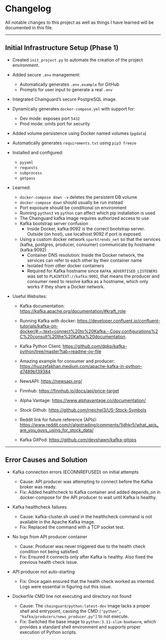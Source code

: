 # Changelog

All notable changes to this project as well as things I have learned will be documented in this file.

---

## Initial Infrastructure Setup (Phase 1)

- Created `init_project.py` to automate the creation of the project environment.
- Added secure `.env` management:
  - Automatically generates `.env.example` for GitHub
  - Prompts for user input to generate a real `.env`
- Integrated Chainguard’s secure PostgreSQL image.
- Dynamically generates `docker-compose.yml` with support for:
  - Dev mode: exposes port `5432`
  - Prod mode: omits port for security
- Added volume persistence using Docker named volumes (`pgdata`)
- Automatically generates `requirements.txt` using `pip3 freeze`
- Installed and configured:
  - `pyyaml`
  - `requests`
  - `subprocess`
  - `getpass`

- Learned:
  - `docker-compose down -v` deletes the persistent DB volume
  - `docker-compose down` should usually be run instead
  - Port exposure should be conditional on environment
  - Running `python3` vs `python` can affect which pip installation is used
  - The Chainguard kafka image requires authorized access to use
  - Kafka bootstrap server confusion
    - Inside Docker, kafka:9092 is the correct bootstrap server. Outside (on host), use localhost:9092 if port is exposed.
  - Using a custom docker network `sparktrends_net` so that the services (kafka, postgres, producer, consumer) communicate by hostname (kafka:9092)
    - Container DNS resolution: Inside the Docker network, the services can refer to each other by their container name
    - Isolated from other docker containers
    - Required for Kafka hostname since `KAFKA_ADVERTISED_LISTENERS` was set to `PLAINTEXT://kafka:9092`, that means the producer and consumer need to resolve kafka as a hostname, which only works if they share a Docker network.

- Useful Websites:
  - Kafka documentation: https://kafka.apache.org/documentation/#kraft_role
  - Running Kafka with docker: https://developer.confluent.io/confluent-tutorials/kafka-on-docker/#:~:text=connect%20to%20Kafka.-,Copy,configurations%2C%20consult%20the%20Kafka%20documentation.
  - Kafka Python Client: https://github.com/dpkp/kafka-python/tree/master?tab=readme-ov-file
  - Amazing example for consumer and producer: https://huzzefakhan.medium.com/apache-kafka-in-python-d7489b139384

  - NewsAPI: https://newsapi.org/
  - Finnhub: https://finnhub.io/docs/api/price-target
  - Alpha Vantage: https://www.alphavantage.co/documentation/
  - Stock Github: https://github.com/rreichel3/US-Stock-Symbols
  - Reddit link for future reference (APIs): https://www.reddit.com/r/algotrading/comments/1idhkr5/what_apis_are_you_guys_using_for_stock_data/

  - Kafka GitPod: https://github.com/devshawn/kafka-gitops

---

## Error Causes and Solution
- Kafka connection errors (ECONNREFUSED) on initial attempts
  - Cause: API producer was attempting to connect before the Kafka broker was ready.
  - Fix: Added healthcheck to Kafka container and added depends_on in docker-compose for the API producer to wait until Kafka is healthy.

- Kafka healthcheck failures
  - Cause: kafka-cluster.sh used in the healthcheck command is not available in the Apache Kafka image.
  - Fix: Replaced the command with a TCP socket test.

- No logs from API producer container
  - Cause: Producer was never triggered due to the health check condition not being satisfied.
  - Fix: Ensured it connects only after Kafka is healthy. Also fixed the previous health check issue.

- API producer not auto-starting
  - Fix: Once again ensured that the health check worked as intented. Logs were essential in figuring out this issue.

- Dockerfile CMD line not executing and directory not found
  - Cause: The `chainguard/python:latest-dev` image lacks a proper shell and entrypoint, causing the CMD `["python", "kafka/producers/news_producer.py"]` to not execute.
  - Fix: Switched the base image to `python:3.11-slim-bookworm`, which provides a standard shell environment and supports proper execution of Python scripts.